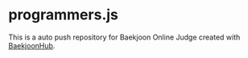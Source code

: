 # programmers.js
This is a auto push repository for Baekjoon Online Judge created with [BaekjoonHub](https://github.com/BaekjoonHub/BaekjoonHub).
